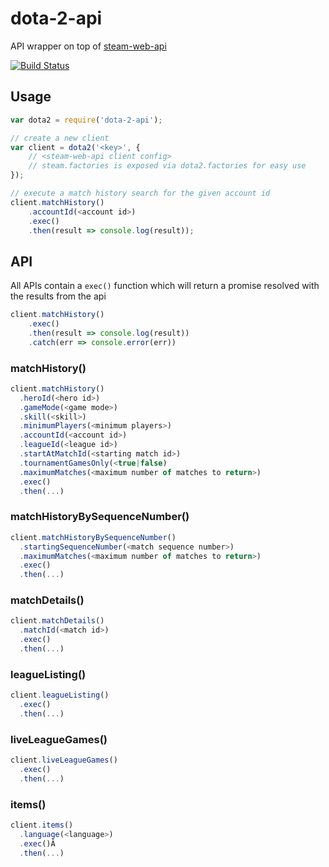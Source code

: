 # dota-2-api
API wrapper on top of [steam-web-api](https://github.com/daynekilheffer/steam-web-api)

[![Build Status](https://travis-ci.org/daynekilheffer/dota-2-api.svg?branch=master)](https://travis-ci.org/daynekilheffer/dota-2-api)
## Usage
```javascript
var dota2 = require('dota-2-api');

// create a new client
var client = dota2('<key>', {
    // <steam-web-api client config>
    // steam.factories is exposed via dota2.factories for easy use
});

// execute a match history search for the given account id
client.matchHistory()
    .accountId(<account id>)
    .exec()
    .then(result => console.log(result));
```
## API
All APIs contain a `exec()` function which will return a promise resolved with the results from the api
```javascript
client.matchHistory()
    .exec()
    .then(result => console.log(result))
    .catch(err => console.error(err))
```
### matchHistory()
```javascript
client.matchHistory()
  .heroId(<hero id>)
  .gameMode(<game mode>)
  .skill(<skill>)
  .minimumPlayers(<minimum players>)
  .accountId(<account id>)
  .leagueId(<league id>)
  .startAtMatchId(<starting match id>)
  .tournamentGamesOnly(<true|false)
  .maximumMatches(<maximum number of matches to return>)
  .exec()
  .then(...)
```

### matchHistoryBySequenceNumber()
```javascript
client.matchHistoryBySequenceNumber()
  .startingSequenceNumber(<match sequence number>)
  .maximumMatches(<maximum number of matches to return>)
  .exec()
  .then(...)
```

### matchDetails()
```javascript
client.matchDetails()
  .matchId(<match id>)
  .exec()
  .then(...)
```

### leagueListing()
```javascript
client.leagueListing()
  .exec()
  .then(...)
```

### liveLeagueGames()
```javascript
client.liveLeagueGames()
  .exec()
  .then(...)
```

### items()
```javascript
client.items()
  .language(<language>)
  .exec()Â
  .then(...)
```
